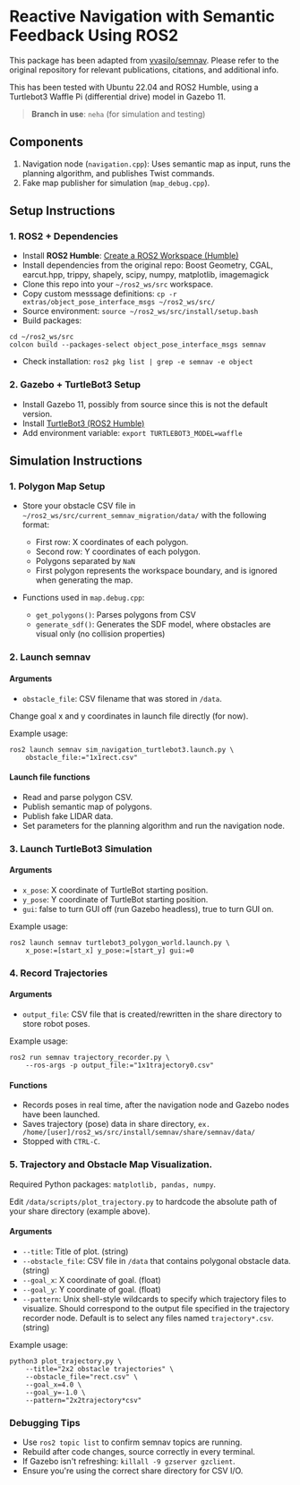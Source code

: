 # Reactive Navigation with Semantic Feedback Using ROS2

This package has been adapted from [vvasilo/semnav](https://github.com/vvasilo/semnav). Please refer to the original repository for relevant publications, citations, and additional info.

This has been tested with Ubuntu 22.04 and ROS2 Humble, using a Turtlebot3 Waffle Pi (differential drive) model in Gazebo 11.

>**Branch in use**: `neha` (for simulation and testing)

## Components
1. Navigation node (`navigation.cpp`): Uses semantic map as input, runs the planning algorithm, and publishes Twist commands.
2. Fake map publisher for simulation (`map_debug.cpp`).

## Setup Instructions

### 1. ROS2 + Dependencies

- Install **ROS2 Humble**: [Create a ROS2 Workspace (Humble)](https://docs.ros.org/en/humble/Tutorials/Beginner-Client-Libraries/Creating-A-Workspace/Creating-A-Workspace.html)
- Install dependencies from the original repo: Boost Geometry, CGAL, earcut.hpp, trippy, shapely, scipy, numpy, matplotlib, imagemagick
- Clone this repo into your `~/ros2_ws/src` workspace.
- Copy custom messsage definitions: `cp -r extras/object_pose_interface_msgs ~/ros2_ws/src/`
- Source environment: `source ~/ros2_ws/src/install/setup.bash`
- Build packages:
```
cd ~/ros2_ws/src
colcon build --packages-select object_pose_interface_msgs semnav
```
- Check installation: `ros2 pkg list | grep -e semnav -e object`

### 2. Gazebo + TurtleBot3 Setup

- Install Gazebo 11, possibly from source since this is not the default version.
- Install [TurtleBot3 (ROS2 Humble)](https://emanual.robotis.com/docs/en/platform/turtlebot3/quick-start/)
- Add environment variable: `export TURTLEBOT3_MODEL=waffle`

## Simulation Instructions

### 1. Polygon Map Setup
- Store your obstacle CSV file in `~/ros2_ws/src/current_semnav_migration/data/` with the following format:
    - First row: X coordinates of each polygon.
    - Second row: Y coordinates of each polygon.
    - Polygons separated by `NaN`
    - First polygon represents the workspace boundary, and is ignored when generating the map.

- Functions used in `map.debug.cpp`:
    - `get_polygons()`: Parses polygons from CSV
    - `generate_sdf()`: Generates the SDF model, where obstacles are visual only (no collision properties)
 
### 2. Launch semnav
#### Arguments
- `obstacle_file`: CSV filename that was stored in `/data`.

Change goal x and y coordinates in launch file directly (for now).

Example usage:
```
ros2 launch semnav sim_navigation_turtlebot3.launch.py \
    obstacle_file:="1x1rect.csv"
```
#### Launch file functions
- Read and parse polygon CSV.
- Publish semantic map of polygons.
- Publish fake LIDAR data.
- Set parameters for the planning algorithm and run the navigation node.

### 3. Launch TurtleBot3 Simulation
#### Arguments
- `x_pose`: X coordinate of TurtleBot starting position.
- `y_pose`: Y coordinate of TurtleBot starting position.
- `gui`: false to turn GUI off (run Gazebo headless), true to turn GUI on.

Example usage:
```
ros2 launch semnav turtlebot3_polygon_world.launch.py \
    x_pose:=[start_x] y_pose:=[start_y] gui:=0
```

### 4. Record Trajectories

#### Arguments
- `output_file`: CSV file that is created/rewritten in the share directory to store robot poses.

Example usage:
```
ros2 run semnav trajectory_recorder.py \
    --ros-args -p output_file:="1x1trajectory0.csv"
```
#### Functions
- Records poses in real time, after the navigation node and Gazebo nodes have been launched.
- Saves trajectory (pose) data in share directory, `ex. /home/[user]/ros2_ws/src/install/semnav/share/semnav/data/`
- Stopped with `CTRL-C`.

### 5. Trajectory and Obstacle Map Visualization.

Required Python packages: `matplotlib, pandas, numpy`.

Edit `/data/scripts/plot_trajectory.py` to hardcode the absolute path of your share directory (example above).

#### Arguments
- `--title`: Title of plot. (string)
- `--obstacle_file`: CSV file in `/data` that contains polygonal obstacle data. (string)
- `--goal_x`: X coordinate of goal. (float)
- `--goal_y`: Y coordinate of goal. (float)
- `--pattern`: Unix shell-style wildcards to specify which trajectory files to visualize. Should correspond to the output file specified in the trajectory recorder node. Default is to select any files named `trajectory*.csv`. (string)

Example usage:
```
python3 plot_trajectory.py \
    --title="2x2 obstacle trajectories" \
    --obstacle_file="rect.csv" \
    --goal_x=4.0 \
    --goal_y=-1.0 \
    --pattern="2x2trajectory*csv"
```

### Debugging Tips
- Use `ros2 topic list` to confirm semnav topics are running.
- Rebuild after code changes, source correctly in every terminal.
- If Gazebo isn't refreshing: `killall -9 gzserver gzclient`.
- Ensure you're using the correct share directory for CSV I/O.
